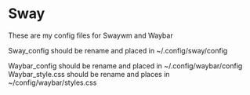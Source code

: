 # Sway

These are my config files for Swaywm and Waybar

Sway_config should be rename and placed in ~/.config/sway/config

Waybar_config should be rename and placed in ~/.config/waybar/config
Waybar_style.css should be rename and places in ~/config/waybar/styles.css
